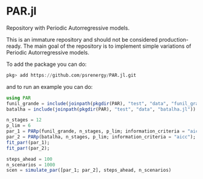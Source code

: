 # PAR.jl
Repository with Periodic Autorregressive models.

This is an immature repository and should not be considered production-ready. The main goal of the repository is to implement simple variations of Periodic Autorregressive models.

To add the package you can do:
```julia
pkg> add https://github.com/psrenergy/PAR.jl.git
```

and to run an example you can do:
```julia
using PAR
funil_grande = include(joinpath(pkgdir(PAR), "test", "data", "funil_grande.jl"))
batalha = include(joinpath(pkgdir(PAR), "test", "data", "batalha.jl"))

n_stages = 12
p_lim = 6
par_1 = PARp(funil_grande, n_stages, p_lim; information_criteria = "aic");
par_2 = PARp(batalha, n_stages, p_lim; information_criteria = "aicc");
fit_par!(par_1);
fit_par!(par_2);

steps_ahead = 100
n_scenarios = 1000
scen = simulate_par([par_1; par_2], steps_ahead, n_scenarios)
```